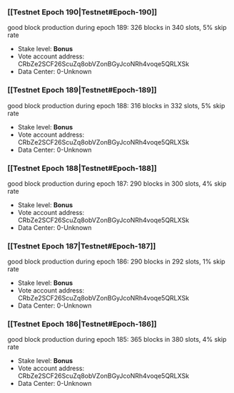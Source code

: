 ### [[Testnet Epoch 190|Testnet#Epoch-190]]
good block production during epoch 189: 326 blocks in 340 slots, 5% skip rate
* Stake level: **Bonus** 
* Vote account address: CRbZe2SCF26ScuZq8obVZonBGyJcoNRh4voqe5QRLXSk
* Data Center: 0-Unknown
### [[Testnet Epoch 189|Testnet#Epoch-189]]
good block production during epoch 188: 316 blocks in 332 slots, 5% skip rate
* Stake level: **Bonus** 
* Vote account address: CRbZe2SCF26ScuZq8obVZonBGyJcoNRh4voqe5QRLXSk
* Data Center: 0-Unknown
### [[Testnet Epoch 188|Testnet#Epoch-188]]
good block production during epoch 187: 290 blocks in 300 slots, 4% skip rate
* Stake level: **Bonus** 
* Vote account address: CRbZe2SCF26ScuZq8obVZonBGyJcoNRh4voqe5QRLXSk
* Data Center: 0-Unknown
### [[Testnet Epoch 187|Testnet#Epoch-187]]
good block production during epoch 186: 290 blocks in 292 slots, 1% skip rate
* Stake level: **Bonus** 
* Vote account address: CRbZe2SCF26ScuZq8obVZonBGyJcoNRh4voqe5QRLXSk
* Data Center: 0-Unknown
### [[Testnet Epoch 186|Testnet#Epoch-186]]
good block production during epoch 185: 365 blocks in 380 slots, 4% skip rate
* Stake level: **Bonus** 
* Vote account address: CRbZe2SCF26ScuZq8obVZonBGyJcoNRh4voqe5QRLXSk
* Data Center: 0-Unknown